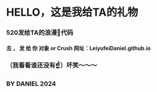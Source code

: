 # HELLO，这是我给TA的礼物
### 520发给TA的浪漫💒代码
####  去 ， 发  给  你  对象 or Crush    网址：LeiyufeiDaniel.github.io

### （我看看谁还没有☝）坏笑～～～ 
### BY DANIEL 2024